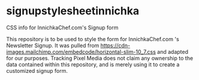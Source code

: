 # signupstylesheetinnichka
CSS info for InnichkaChef.com's Signup form

This repository is to be used to style the form for InnichkaChef.com 's Newsletter Signup.  It was pulled from https://cdn-images.mailchimp.com/embedcode/horizontal-slim-10_7.css and adapted for our purposes.  Tracking Pixel Media does not claim any ownership to the data contained within this repository, and is merely using it to create a customized signup form.

